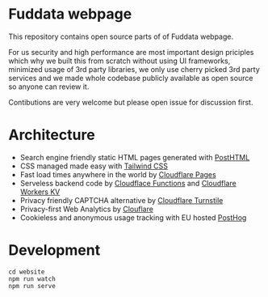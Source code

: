 # Fuddata webpage
This repository contains open source parts of of Fuddata webpage.

For us security and high performance are most important design priciples which why we built this from scratch without using UI frameworks, minimized usage of 3rd party libraries, we only use cherry picked 3rd party services and we made whole codebase publicly available as open source so anyone can review it.

Contibutions are very welcome but please open issue for discussion first.

# Architecture
* Search engine friendly static HTML pages generated with [PostHTML](https://posthtml.org/)
* CSS managed made easy with [Tailwind CSS](https://tailwindcss.com/)
* Fast load times anywhere in the world by [Cloudflare Pages](https://pages.cloudflare.com/)
* Serveless backend code by [Cloudflace Functions](https://developers.cloudflare.com/pages/functions/) and [Cloudflare Workers KV](https://developers.cloudflare.com/kv/)
* Privacy friendly CAPTCHA alternative by [Cloudflare Turnstile](https://www.cloudflare.com/products/turnstile/)
* Privacy-first Web Analytics by [Clouflare](https://blog.cloudflare.com/privacy-first-web-analytics/)
* Cookieless and anonymous usage tracking with EU hosted [PostHog](https://posthog.com/tutorials/cookieless-tracking)

# Development
```shell
cd website
npm run watch
npm run serve
```
